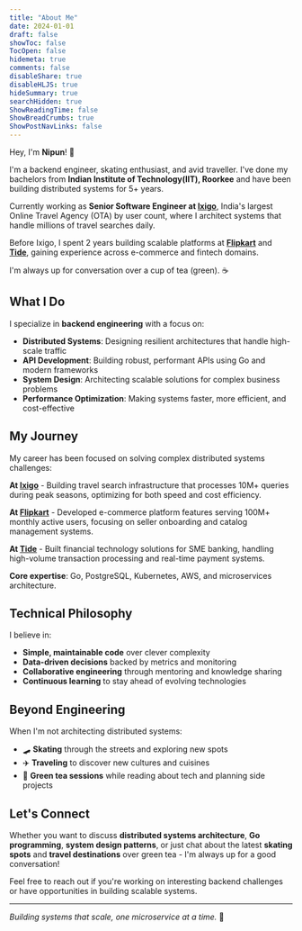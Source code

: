 ```yaml
---
title: "About Me"
date: 2024-01-01
draft: false
showToc: false
TocOpen: false
hidemeta: true
comments: false
disableShare: true
disableHLJS: true
hideSummary: true
searchHidden: true
ShowReadingTime: false
ShowBreadCrumbs: true
ShowPostNavLinks: false
---
```


Hey, I'm **Nipun**! 👋

I'm a backend engineer, skating enthusiast, and avid traveller. I've done my bachelors from **Indian Institute of Technology(IIT), Roorkee** and have been building distributed systems for 5+ years.

Currently working as **Senior Software Engineer at [Ixigo](https://www.ixigo.com)**, India's largest Online Travel Agency (OTA) by user count, where I architect systems that handle millions of travel searches daily.

Before Ixigo, I spent 2 years building scalable platforms at **[Flipkart](https://www.flipkart.com)** and **[Tide](https://www.tide.co)**, gaining experience across e-commerce and fintech domains.

I'm always up for conversation over a cup of tea (green). ☕

## What I Do

I specialize in **backend engineering** with a focus on:

- **Distributed Systems**: Designing resilient architectures that handle high-scale traffic
- **API Development**: Building robust, performant APIs using Go and modern frameworks
- **System Design**: Architecting scalable solutions for complex business problems
- **Performance Optimization**: Making systems faster, more efficient, and cost-effective

## My Journey

My career has been focused on solving complex distributed systems challenges:

**At [Ixigo](https://www.ixigo.com)** - Building travel search infrastructure that processes 10M+ queries during peak seasons, optimizing for both speed and cost efficiency.

**At [Flipkart](https://www.flipkart.com)** - Developed e-commerce platform features serving 100M+ monthly active users, focusing on seller onboarding and catalog management systems.

**At [Tide](https://www.tide.co)** - Built financial technology solutions for SME banking, handling high-volume transaction processing and real-time payment systems.

**Core expertise**: Go, PostgreSQL, Kubernetes, AWS, and microservices architecture.

## Technical Philosophy

I believe in:
- **Simple, maintainable code** over clever complexity
- **Data-driven decisions** backed by metrics and monitoring  
- **Collaborative engineering** through mentoring and knowledge sharing
- **Continuous learning** to stay ahead of evolving technologies

## Beyond Engineering

When I'm not architecting distributed systems:

- 🛹 **Skating** through the streets and exploring new spots
- ✈️ **Traveling** to discover new cultures and cuisines
- 🍃 **Green tea sessions** while reading about tech and planning side projects

## Let's Connect

Whether you want to discuss **distributed systems architecture**, **Go programming**, **system design patterns**, or just chat about the latest **skating spots** and **travel destinations** over green tea - I'm always up for a good conversation!

Feel free to reach out if you're working on interesting backend challenges or have opportunities in building scalable systems.

---

*Building systems that scale, one microservice at a time.* 🚀
